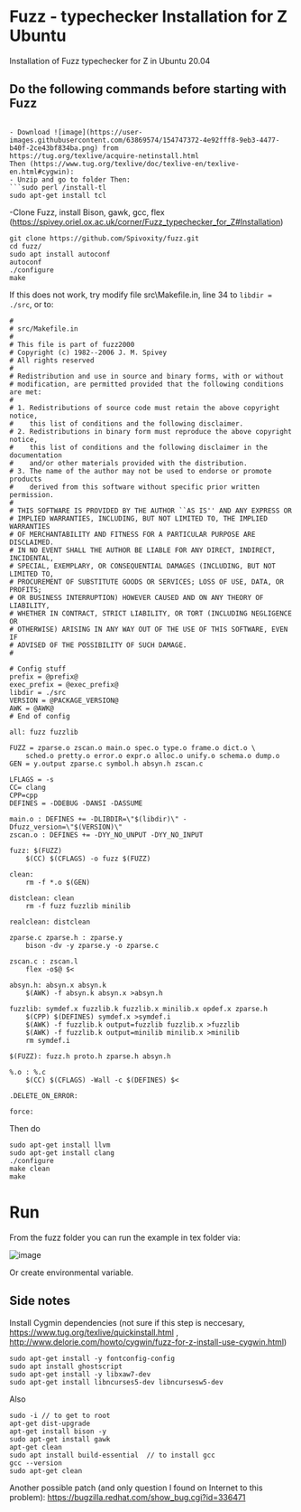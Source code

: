 # Fuzz - typechecker Installation for Z Ubuntu
Installation of Fuzz typechecker for Z in Ubuntu 20.04

## Do the following commands before starting with Fuzz


```

- Download ![image](https://user-images.githubusercontent.com/63869574/154747372-4e92fff8-9eb3-4477-b40f-2ce43bf834ba.png) from 
https://tug.org/texlive/acquire-netinstall.html
Then (https://www.tug.org/texlive/doc/texlive-en/texlive-en.html#cygwin):
- Unzip and go to folder Then:
```sudo perl /install-tl
sudo apt-get install tcl
```

-Clone Fuzz, install Bison, gawk, gcc, flex (https://spivey.oriel.ox.ac.uk/corner/Fuzz_typechecker_for_Z#Installation)
```
git clone https://github.com/Spivoxity/fuzz.git
cd fuzz/
sudo apt install autoconf
autoconf
./configure
make
```
If this does not work, try modify file src\Makefile.in, line 34 to ```libdir = ./src```, or  to:
```
#
# src/Makefile.in
#
# This file is part of fuzz2000
# Copyright (c) 1982--2006 J. M. Spivey
# All rights reserved
#
# Redistribution and use in source and binary forms, with or without
# modification, are permitted provided that the following conditions are met:
#
# 1. Redistributions of source code must retain the above copyright notice,
#    this list of conditions and the following disclaimer.
# 2. Redistributions in binary form must reproduce the above copyright notice,
#    this list of conditions and the following disclaimer in the documentation
#    and/or other materials provided with the distribution.
# 3. The name of the author may not be used to endorse or promote products
#    derived from this software without specific prior written permission.
#
# THIS SOFTWARE IS PROVIDED BY THE AUTHOR ``AS IS'' AND ANY EXPRESS OR
# IMPLIED WARRANTIES, INCLUDING, BUT NOT LIMITED TO, THE IMPLIED WARRANTIES
# OF MERCHANTABILITY AND FITNESS FOR A PARTICULAR PURPOSE ARE DISCLAIMED.
# IN NO EVENT SHALL THE AUTHOR BE LIABLE FOR ANY DIRECT, INDIRECT, INCIDENTAL,
# SPECIAL, EXEMPLARY, OR CONSEQUENTIAL DAMAGES (INCLUDING, BUT NOT LIMITED TO,
# PROCUREMENT OF SUBSTITUTE GOODS OR SERVICES; LOSS OF USE, DATA, OR PROFITS;
# OR BUSINESS INTERRUPTION) HOWEVER CAUSED AND ON ANY THEORY OF LIABILITY,
# WHETHER IN CONTRACT, STRICT LIABILITY, OR TORT (INCLUDING NEGLIGENCE OR
# OTHERWISE) ARISING IN ANY WAY OUT OF THE USE OF THIS SOFTWARE, EVEN IF
# ADVISED OF THE POSSIBILITY OF SUCH DAMAGE.
#

# Config stuff
prefix = @prefix@
exec_prefix = @exec_prefix@
libdir = ./src
VERSION = @PACKAGE_VERSION@
AWK = @AWK@
# End of config

all: fuzz fuzzlib

FUZZ = zparse.o zscan.o main.o spec.o type.o frame.o dict.o \
	sched.o pretty.o error.o expr.o alloc.o unify.o schema.o dump.o
GEN = y.output zparse.c symbol.h absyn.h zscan.c

LFLAGS = -s
CC= clang
CPP=cpp
DEFINES = -DDEBUG -DANSI -DASSUME

main.o : DEFINES += -DLIBDIR=\"$(libdir)\" -Dfuzz_version=\"$(VERSION)\"
zscan.o : DEFINES += -DYY_NO_UNPUT -DYY_NO_INPUT

fuzz: $(FUZZ)
	$(CC) $(CFLAGS) -o fuzz $(FUZZ)

clean:
	rm -f *.o $(GEN)

distclean: clean
	rm -f fuzz fuzzlib minilib

realclean: distclean

zparse.c zparse.h : zparse.y
	bison -dv -y zparse.y -o zparse.c

zscan.c : zscan.l
	flex -o$@ $< 

absyn.h: absyn.x absyn.k
	$(AWK) -f absyn.k absyn.x >absyn.h

fuzzlib: symdef.x fuzzlib.k fuzzlib.x minilib.x opdef.x zparse.h
	$(CPP) $(DEFINES) symdef.x >symdef.i
	$(AWK) -f fuzzlib.k output=fuzzlib fuzzlib.x >fuzzlib
	$(AWK) -f fuzzlib.k output=minilib minilib.x >minilib
	rm symdef.i

$(FUZZ): fuzz.h proto.h zparse.h absyn.h

%.o : %.c
	$(CC) $(CFLAGS) -Wall -c $(DEFINES) $<

.DELETE_ON_ERROR:

force:
```
Then do 
```
sudo apt-get install llvm
sudo apt-get install clang
./configure
make clean
make
```

# Run
From the fuzz folder you can run the example in tex folder via:

![image](https://user-images.githubusercontent.com/63869574/154824140-7059c932-9c07-441f-a0d5-9c0fb8c177f6.png)

Or create environmental variable.




## Side notes

Install Cygmin dependencies (not sure if this step is neccesary, https://www.tug.org/texlive/quickinstall.html , http://www.delorie.com/howto/cygwin/fuzz-for-z-install-use-cygwin.html)
```sudo apt-get update -y
sudo apt-get install -y fontconfig-config
sudo apt install ghostscript
sudo apt-get install -y libxaw7-dev
sudo apt-get install libncurses5-dev libncursesw5-dev
```

Also
```
sudo -i // to get to root
apt-get dist-upgrade
apt-get install bison -y
sudo apt-get install gawk
apt-get clean
sudo apt install build-essential  // to install gcc
gcc --version
sudo apt-get clean
```

Another possible patch (and only question I found on Internet to this problem): https://bugzilla.redhat.com/show_bug.cgi?id=336471 
